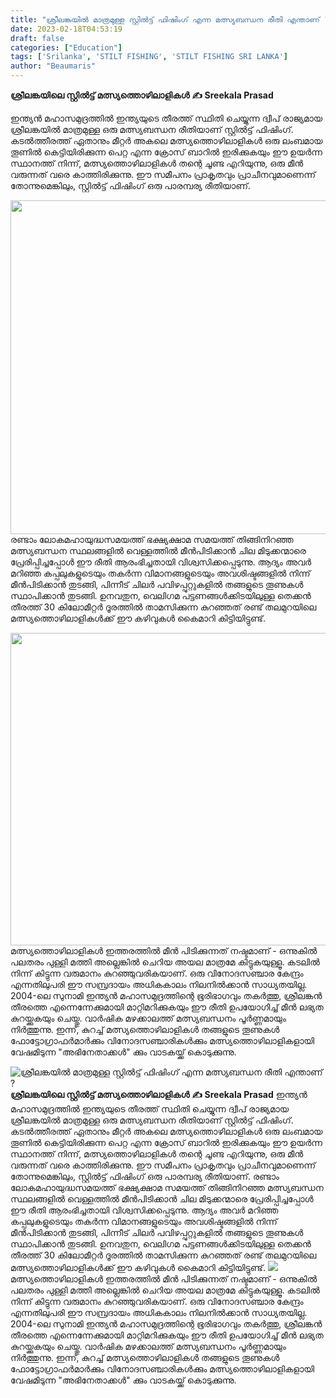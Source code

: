 ```yaml
---
title: "ശ്രീലങ്കയിൽ മാത്രമുള്ള സ്റ്റിൽട്ട് ഫിഷിംഗ് എന്ന മത്സ്യബന്ധന രീതി എന്താണ് ?"
date: 2023-02-18T04:53:19
draft: false
categories: ["Education"]
tags: ['Srilanka', 'STILT FISHING', 'STILT FISHING SRI LANKA']
author: "Beaumaris"
---
```


<strong>ശ്രീലങ്കയിലെ സ്റ്റിൽട്ട് മത്സ്യത്തൊഴിലാളികൾ</strong>
<strong>✍️ Sreekala Prasad</strong>

ഇന്ത്യൻ മഹാസമുദ്രത്തിൽ ഇന്ത്യയുടെ തീരത്ത് സ്ഥിതി ചെയ്യുന്ന ദ്വീപ് രാജ്യമായ ശ്രീലങ്കയിൽ മാത്രമുള്ള ഒരു മത്സ്യബന്ധന രീതിയാണ് സ്റ്റിൽട്ട് ഫിഷിംഗ്. കടൽത്തീരത്ത് ഏതാനും മീറ്റർ അകലെ മത്സ്യത്തൊഴിലാളികൾ ഒരു ലംബമായ തൂണിൽ കെട്ടിയിരിക്കുന്ന പെറ്റ എന്ന ക്രോസ് ബാറിൽ ഇരിക്കുകയും ഈ ഉയർന്ന സ്ഥാനത്ത് നിന്ന്, മത്സ്യത്തൊഴിലാളികൾ തന്റെ ചൂണ്ട എറിയുന്നു, ഒരു മീൻ വരുന്നത് വരെ കാത്തിരിക്കുന്നു. ഈ സമീപനം പ്രാകൃതവും പ്രാചീനവുമാണെന്ന് തോന്നുമെങ്കിലും, സ്റ്റിൽട്ട് ഫിഷിംഗ് ഒരു പാരമ്പര്യ രീതിയാണ്.

<img class="size-large wp-image-384069 aligncenter" src="https://cdn.boolokam.com/articles/2023/02/1548-1024x683.jpg" alt="" width="800" height="534" />രണ്ടാം ലോകമഹായുദ്ധസമയത്ത് ഭക്ഷ്യക്ഷാമ സമയത്ത് തിങ്ങിനിറഞ്ഞ മത്സ്യബന്ധന സ്ഥലങ്ങളിൽ വെള്ളത്തിൽ മീൻപിടിക്കാൻ ചില മിടുക്കന്മാരെ പ്രേരിപ്പിച്ചപ്പോൾ ഈ രീതി ആരംഭിച്ചതായി വിശ്വസിക്കപ്പെടുന്നു. ആദ്യം അവർ മറിഞ്ഞ കപ്പലുകളുടെയും തകർന്ന വിമാനങ്ങളുടെയും അവശിഷ്ടങ്ങളിൽ നിന്ന് മീൻപിടിക്കാൻ തുടങ്ങി, പിന്നീട് ചിലർ പവിഴപ്പുറ്റുകളിൽ തങ്ങളുടെ തൂണുകൾ സ്ഥാപിക്കാൻ തുടങ്ങി. ഉനവതുന, വെലിഗമ പട്ടണങ്ങൾക്കിടയിലുള്ള തെക്കൻ തീരത്ത് 30 കിലോമീറ്റർ ദൂരത്തിൽ താമസിക്കുന്ന കുറഞ്ഞത് രണ്ട് തലമുറയിലെ മത്സ്യത്തൊഴിലാളികൾക്ക് ഈ കഴിവുകൾ കൈമാറി കിട്ടിയിട്ടുണ്ട്.

<img class="size-full wp-image-384070 aligncenter" src="https://cdn.boolokam.com/articles/2023/02/E1EEE.jpg" alt="" width="900" height="500" />മത്സ്യത്തൊഴിലാളികൾ ഇത്തരത്തിൽ മീൻ പിടിക്കുന്നത് നഷ്ടമാണ് - ഒന്നുകിൽ പലതരം പുള്ളി മത്തി അല്ലെങ്കിൽ ചെറിയ അയല മാത്രമേ കിട്ടുകയുള്ളൂ. കടലിൽ നിന്ന് കിട്ടുന്ന വരുമാനം കുറഞ്ഞുവരികയാണ്. ഒരു വിനോദസഞ്ചാര കേന്ദ്രം എന്നതിലുപരി ഈ സമ്പ്രദായം അധികകാലം നിലനിൽക്കാൻ സാധ്യതയില്ല. 2004-ലെ സുനാമി ഇന്ത്യൻ മഹാസമുദ്രത്തിന്റെ ഭൂരിഭാഗവും തകർത്തു, ശ്രീലങ്കൻ തീരത്തെ എന്നെന്നേക്കുമായി മാറ്റിമറിക്കുകയും ഈ രീതി ഉപയോഗിച്ച് മീൻ ലഭ്യത കുറയ്ക്കുകയും ചെയ്തു. വാർഷിക മഴക്കാലത്ത് മത്സ്യബന്ധനം പൂർണ്ണമായും നിർത്തുന്നു. ഇന്ന്, കുറച്ച് മത്സ്യത്തൊഴിലാളികൾ തങ്ങളുടെ തൂണുകൾ ഫോട്ടോഗ്രാഫർമാർക്കും വിനോദസഞ്ചാരികൾക്കും മത്സ്യത്തൊഴിലാളികളായി വേഷമിടുന്ന "അഭിനേതാക്കൾ" ക്കും വാടകയ്ക്ക് കൊടുക്കുന്നു.


![ശ്രീലങ്കയിൽ മാത്രമുള്ള സ്റ്റിൽട്ട് ഫിഷിംഗ് എന്ന മത്സ്യബന്ധന രീതി എന്താണ് ?](https://cdn.boolokam.com/articles/2023/02/1548-1024x683.jpg)**ശ്രീലങ്കയിലെ സ്റ്റിൽട്ട് മത്സ്യത്തൊഴിലാളികൾ** **✍️ Sreekala Prasad** ഇന്ത്യൻ മഹാസമുദ്രത്തിൽ ഇന്ത്യയുടെ തീരത്ത് സ്ഥിതി ചെയ്യുന്ന ദ്വീപ് രാജ്യമായ ശ്രീലങ്കയിൽ മാത്രമുള്ള ഒരു മത്സ്യബന്ധന രീതിയാണ് സ്റ്റിൽട്ട് ഫിഷിംഗ്. കടൽത്തീരത്ത് ഏതാനും മീറ്റർ അകലെ മത്സ്യത്തൊഴിലാളികൾ ഒരു ലംബമായ തൂണിൽ കെട്ടിയിരിക്കുന്ന പെറ്റ എന്ന ക്രോസ് ബാറിൽ ഇരിക്കുകയും ഈ ഉയർന്ന സ്ഥാനത്ത് നിന്ന്, മത്സ്യത്തൊഴിലാളികൾ തന്റെ ചൂണ്ട എറിയുന്നു, ഒരു മീൻ വരുന്നത് വരെ കാത്തിരിക്കുന്നു. ഈ സമീപനം പ്രാകൃതവും പ്രാചീനവുമാണെന്ന് തോന്നുമെങ്കിലും, സ്റ്റിൽട്ട് ഫിഷിംഗ് ഒരു പാരമ്പര്യ രീതിയാണ്. രണ്ടാം ലോകമഹായുദ്ധസമയത്ത് ഭക്ഷ്യക്ഷാമ സമയത്ത് തിങ്ങിനിറഞ്ഞ മത്സ്യബന്ധന സ്ഥലങ്ങളിൽ വെള്ളത്തിൽ മീൻപിടിക്കാൻ ചില മിടുക്കന്മാരെ പ്രേരിപ്പിച്ചപ്പോൾ ഈ രീതി ആരംഭിച്ചതായി വിശ്വസിക്കപ്പെടുന്നു. ആദ്യം അവർ മറിഞ്ഞ കപ്പലുകളുടെയും തകർന്ന വിമാനങ്ങളുടെയും അവശിഷ്ടങ്ങളിൽ നിന്ന് മീൻപിടിക്കാൻ തുടങ്ങി, പിന്നീട് ചിലർ പവിഴപ്പുറ്റുകളിൽ തങ്ങളുടെ തൂണുകൾ സ്ഥാപിക്കാൻ തുടങ്ങി. ഉനവതുന, വെലിഗമ പട്ടണങ്ങൾക്കിടയിലുള്ള തെക്കൻ തീരത്ത് 30 കിലോമീറ്റർ ദൂരത്തിൽ താമസിക്കുന്ന കുറഞ്ഞത് രണ്ട് തലമുറയിലെ മത്സ്യത്തൊഴിലാളികൾക്ക് ഈ കഴിവുകൾ കൈമാറി കിട്ടിയിട്ടുണ്ട്. ![](https://cdn.boolokam.com/articles/2023/02/E1EEE.jpg)മത്സ്യത്തൊഴിലാളികൾ ഇത്തരത്തിൽ മീൻ പിടിക്കുന്നത് നഷ്ടമാണ് - ഒന്നുകിൽ പലതരം പുള്ളി മത്തി അല്ലെങ്കിൽ ചെറിയ അയല മാത്രമേ കിട്ടുകയുള്ളൂ. കടലിൽ നിന്ന് കിട്ടുന്ന വരുമാനം കുറഞ്ഞുവരികയാണ്. ഒരു വിനോദസഞ്ചാര കേന്ദ്രം എന്നതിലുപരി ഈ സമ്പ്രദായം അധികകാലം നിലനിൽക്കാൻ സാധ്യതയില്ല. 2004-ലെ സുനാമി ഇന്ത്യൻ മഹാസമുദ്രത്തിന്റെ ഭൂരിഭാഗവും തകർത്തു, ശ്രീലങ്കൻ തീരത്തെ എന്നെന്നേക്കുമായി മാറ്റിമറിക്കുകയും ഈ രീതി ഉപയോഗിച്ച് മീൻ ലഭ്യത കുറയ്ക്കുകയും ചെയ്തു. വാർഷിക മഴക്കാലത്ത് മത്സ്യബന്ധനം പൂർണ്ണമായും നിർത്തുന്നു. ഇന്ന്, കുറച്ച് മത്സ്യത്തൊഴിലാളികൾ തങ്ങളുടെ തൂണുകൾ ഫോട്ടോഗ്രാഫർമാർക്കും വിനോദസഞ്ചാരികൾക്കും മത്സ്യത്തൊഴിലാളികളായി വേഷമിടുന്ന "അഭിനേതാക്കൾ" ക്കും വാടകയ്ക്ക് കൊടുക്കുന്നു.
